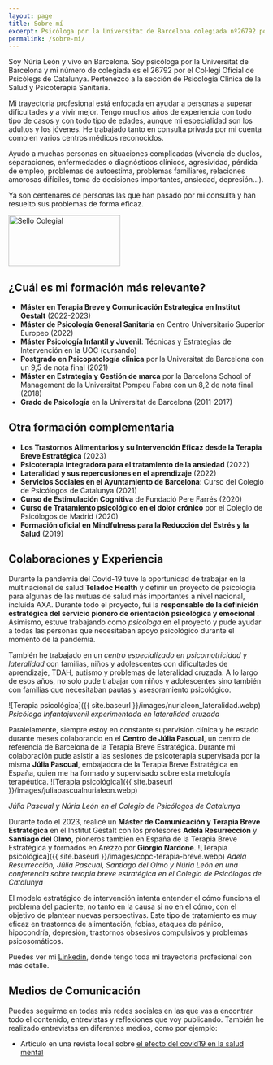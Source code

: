 ```yaml
---
layout: page
title: Sobre mí
excerpt: Psicóloga por la Universitat de Barcelona colegiada nº26792 por el Col·legi Oficial de Psicòlegs de Catalunya. Ayudo a muchas personas en situaciones complejas (vivencia de duelos, separaciones, problemas de autoestima, enfermedades o diagnósticos clínicos, dolor crónico, pérdida de empleo, embarazo, aborto, agresividad, problemas familiares, relaciones amorosas difíciles, toma de decisiones importantes, ansiedad, depresión, trastornos…). Soy especialista en psicoterapia para adultos y jóvenes.
permalink: /sobre-mi/
---
```


Soy Núria León y vivo en Barcelona. Soy psicóloga por la Universitat de Barcelona y mi número de colegiada es el 26792 por el Col·legi Oficial de Psicòlegs de Catalunya. Pertenezco a la sección de Psicología Clínica de la Salud y Psicoterapia Sanitaria.

Mi trayectoria profesional está enfocada en ayudar a personas a superar dificultades y a vivir mejor. Tengo muchos años de experiencia con todo tipo de casos y con todo tipo de edades, aunque mi especialidad son los adultos y los jóvenes. He trabajado tanto en consulta privada por mi cuenta como en varios centros médicos reconocidos.

<div class="carousel" data-flickity='{ "imagesLoaded": true, "wrapAround": true, "autoPlay": true }'>
  <div class="carousel-cell" style="display: none"><img src="{{ site.baseurl }}/images/nuria_psico_057.webp" /></div>
  <div class="carousel-cell" style="display: none"><img loading="lazy" src="{{ site.baseurl }}/images/nuria_psico_078.webp" /></div>
  <div class="carousel-cell" style="display: none"><img loading="lazy" src="{{ site.baseurl }}/images/nuria_psico_030.webp" /></div>
  <div class="carousel-cell" style="display: none"><img loading="lazy" src="{{ site.baseurl }}/images/nuria_psico_047.webp" /></div>
</div>

Ayudo a muchas personas en situaciones complicadas (vivencia de duelos, separaciones, enfermedades o diagnósticos clínicos, agresividad, pérdida de empleo, problemas de autoestima, problemas familiares, relaciones amorosas difíciles, toma de decisiones importantes, ansiedad, depresión...).

Ya son centenares de personas las que han pasado por mi consulta y han resuelto sus problemas de forma eficaz.

<img class="sello-colegial" src="{{site.baseurl}}/images/sello_colegial.webp" alt="Sello Colegial" width="220" height="100" data-action="zoom" />

## ¿Cuál es mi formación más relevante?

- **Máster en Terapia Breve y Comunicación Estrategica en Institut Gestalt** (2022-2023)
- **Máster de Psicología General Sanitaria** en Centro Universitario Superior Europeo (2022)
- **Máster Psicología Infantil y Juvenil**: Técnicas y Estrategias de Intervención en la UOC (cursando)
- **Postgrado en Psicopatología clínica** por la Universitat de Barcelona con un 9,5 de nota final (2021)
- **Máster en Estrategia y Gestión de marca** por la Barcelona School of Management de la Universitat Pompeu Fabra con un 8,2 de nota final (2018)
- **Grado de Psicología** en la Universitat de Barcelona (2011-2017)

## Otra formación complementaria

- **Los Trastornos Alimentarios y su Intervención Eficaz desde la Terapia Breve Estratégica** (2023)
- **Psicoterapia integradora para el tratamiento de la ansiedad** (2022)
- **Lateralidad y sus repercusiones en el aprendizaje** (2022)
- **Servicios Sociales en el Ayuntamiento de Barcelona**: Curso del Colegio de Psicólogos de Catalunya (2021)
- **Curso de Estimulación Cognitiva** de Fundació Pere Farrés (2020)
- **Curso de Tratamiento psicológico en el dolor crónico** por el Colegio de Psicólogos de Madrid (2020)
- **Formación oficial en Mindfulness para la Reducción del Estrés y la Salud** (2019)

## Colaboraciones y Experiencia

Durante la pandemia del Covid-19 tuve la oportunidad de trabajar en la multinacional de salud **Teladoc Health** y definir un proyecto de psicología para algunas de las mutuas de salud más importantes a nivel nacional, incluída AXA. Durante todo el proyecto, fui la **responsable de la definición estratégica del servicio pionero de orientación psicológica y emocional** . Asimismo, estuve trabajando como _psicóloga_ en el proyecto y pude ayudar a todas las personas que necesitaban apoyo psicológico durante el momento de la pandemia.

También he trabajado en un _centro especializado en psicomotricidad y lateralidad_ con familias, niños y adolescentes con dificultades de aprendizaje, TDAH, autismo y problemas de lateralidad cruzada. A lo largo de esos años, no solo pude trabajar con niños y adolescentes sino también con familias que necesitaban pautas y asesoramiento psicológico.

![Terapia psicológica]({{ site.baseurl }}/images/nurialeon_lateralidad.webp)
_Psicóloga Infantojuvenil experimentada en lateralidad cruzada_


Paralelamente, siempre estoy en constante supervisión clínica y he estado durante meses colaborando en el **Centro de Júlia Pascual**, un centro de referencia de Barcelona de la Terapia Breve Estratégica. Durante mi colaboración pude asistir a las sesiones de psicoterapia supervisada por la misma **Júlia Pascual**, embajadora de la Terapia Breve Estratégica en España, quien me ha formado y supervisado sobre esta metología terapéutica.
![Terapia psicológica]({{ site.baseurl }}/images/juliapascualnurialeon.webp)

_Júlia Pascual y Núria León en el Colegio de Psicólogos de Catalunya_


Durante todo el 2023, realicé un **Máster de Comunicación y Terapia Breve Estratégica** en el Institut Gestalt con los profesores **Adela Resurrección** y **Santiago del Olmo**, pioneros también en España de la Terapia Breve Estratégica y formados en Arezzo por **Giorgio Nardone**.
![Terapia psicológica]({{ site.baseurl }}/images/copc-terapia-breve.webp)
_Adela Resurrección, Júlia Pascual, Santiago del Olmo y Núria León en una conferencia sobre terapia breve estratégica en el Colegio de Psicólogos de Catalunya_

El modelo estratégico de intervención intenta entender el cómo funciona el problema del paciente, no tanto en la causa si no en el cómo, con el objetivo de plantear nuevas perspectivas. Este tipo de tratamiento es muy eficaz en trastornos de alimentación, fobias, ataques de pánico, hipocondría, depresión, trastornos obsesivos compulsivos y problemas psicosomáticos.

Puedes ver mi [Linkedin](https://www.linkedin.com/in/nurialeonsallent/), donde tengo toda mi trayectoria profesional con más detalle.

## Medios de Comunicación

Puedes seguirme en todas mis redes sociales en las que vas a encontrar todo el contenido, entrevistas y reflexiones que voy publicando. También he realizado entrevistas en diferentes medios, como por ejemplo:

- Artículo en una revista local sobre [el efecto del covid19 en la salud mental](https://www.latorredebarcelona.com/la-nevera/com-ha-afectat-la-covid-19-a-la-salut-mental/)
